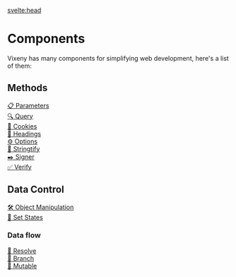 <script>
	import Iconie from "$lib/components/Iconie.svelte"
</script>

<svelte:head>
<title>Functional something - Vixeny</title>
<meta name="description" content="about this page" />
</svelte:head>

# Components

Vixeny has many components for simplifying web development, here's a list of them:

## Methods

- [ 📋 Parameters](/docs/modules/parameters)
- [ 🔍 Query](/docs/modules/query)
- [ 🍪 Cookies](/docs/modules/cookies)
- [ 📑 Headings](/docs/modules/headings)
- [ ⚙️ Options](/docs/modules/options)
- [ 📝 Stringtify](/docs/modules/stringtify)
- [ ✒️ Signer](/docs/modules/signer)
- [ ✅ Verify](/docs/modules/verify)

## Data Control

- [ 🛠️ Object Manipulation](/docs/modules/object)
- [ 📲 Set States](/docs/modules/state)

### Data flow

- [ 🔄 Resolve](/docs/modules/resolve)
- [ 🔀 Branch](/docs/modules/branch)
- [ 🔂 Mutable](/docs/modules/mutable)

<style>
ul {
    list-style-type: none;
    padding: 0;
}

a {
margin-bottom: 8px;
}

a:hover {
text-decoration: underline;
  }
</style>
